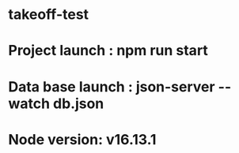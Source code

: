 ﻿# takeoff-test
# Project launch : npm run start
# Data base launch : json-server --watch db.json
# Node version: v16.13.1
